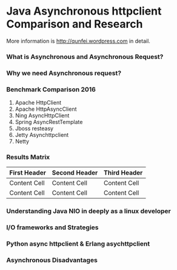 # Java Asynchronous httpclient Comparison and Research

More information is <http://qunfei.wordpress.com> in detail.

### What is Asynchronous and Asynchronous Request?
### Why we need Asynchronous request? 
### Benchmark Comparison 2016
1.	Apache HttpClient
2.	Apache HttpAsyncClient
3.	Ning AsyncHttpClient
4.	Spring AsyncRestTemplate
5.	Jboss resteasy
6.	Jetty Asynchttpclient 
7.	Netty

### Results Matrix 

First Header | Second Header | Third Header
------------ | ------------- | ------------
Content Cell | Content Cell  | Content Cell
Content Cell | Content Cell  | Content Cell

### Understanding Java NIO in deeply as a linux developer
### I/O frameworks and Strategies
### Python async httpclient & Erlang asychttpclient
### Asynchronous Disadvantages


